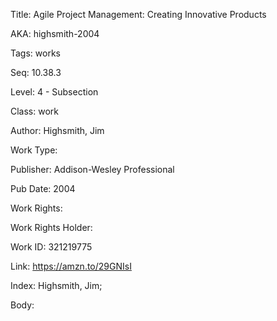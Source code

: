 Title: Agile Project Management: Creating Innovative Products 


AKA: highsmith-2004 

Tags: works 

Seq:  10.38.3 

Level: 4 - Subsection  

Class: work 

Author: Highsmith, Jim

Work Type: 

Publisher: Addison-Wesley Professional

Pub Date: 2004

Work Rights:  

Work Rights Holder: 

Work ID: 321219775

Link: https://amzn.to/29GNIsI 

Index: Highsmith, Jim;  

Body:  

